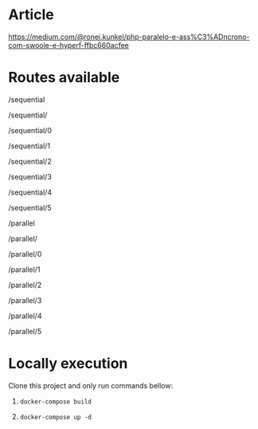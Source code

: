 # Article

https://medium.com/@ronei.kunkel/php-paralelo-e-ass%C3%ADncrono-com-swoole-e-hyperf-ffbc660acfee

# Routes available


/sequential

/sequential/

/sequential/0

/sequential/1

/sequential/2

/sequential/3

/sequential/4

/sequential/5



/parallel

/parallel/

/parallel/0

/parallel/1

/parallel/2

/parallel/3

/parallel/4

/parallel/5


# Locally execution

Clone this project and only run commands bellow:

1. `docker-compose build`

2. `docker-compose up -d`
